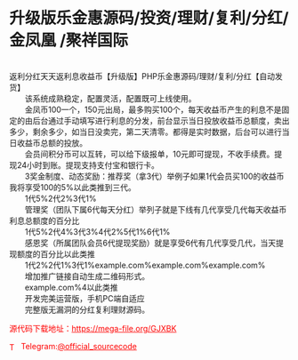 # 升级版乐金惠源码/投资/理财/复利/分红/金凤凰 /聚祥国际

<br>返利分红天天返利息收益币【升级版】PHP乐金惠源码/理财/复利/分红【自动发货】<br>　　该系统成熟稳定，配置灵活，配置既可上线使用。<br>　　金凤币100一个，150元出局，最多购买100个，每天收益币产生的利息不是固定的由后台通过手动填写进行利息的分发，前台显示当日投放收益币总额度，卖出多少，剩余多少，如当日没卖完，第二天清零。都得是实时数据，后台可以进行当日收益币总额的投放。<br>　　会员间积分币可以互转，可以给下级报单，10元即可提现，不收手续费。提现24小时到账。提现支持支付宝和银行卡。<br>　　3奖金制度、动态奖励：推荐奖（拿3代）举例子如果1代会员买100的收益币我将享受100的5%以此类推到三代。<br>　　1代5%2代2%3代1%<br>　　管理奖（团队下属6代每天分红）举列子就是下线有几代享受几代每天收益币利息总额度的百分比<br>　　1代5%2代4%3代3%4代2%5代1%6代1%<br>　　感恩奖（所属团队会员6代提现奖励）就是享受6代有几代享受几代，当天提现额度的百分比以此类推<br>　　1代2%2代1%3代1%example.com%example.com%example.com%<br>　　增加推广链接自动生成二维码形式。<br>　　example.com%4以此类推<br>　　开发完美运营版，手机PC端自适应<br>　　完整版无漏洞的分红复利理财源码。<br>


<p style="color: red;">源代码下载地址：<a href="https://mega-file.org/GJXBK" style="color: red;">https://mega-file.org/GJXBK</a></p><p style="color: red;"><img src="https://cdn-icons-png.flaticon.com/512/2111/2111646.png" alt="Telegram Icon" style="width: 16px; vertical-align: middle; margin-right: 5px;">Telegram:<a href="https://t.me/official_sourcecode" style="color: red;">@official_sourcecode</a></p>